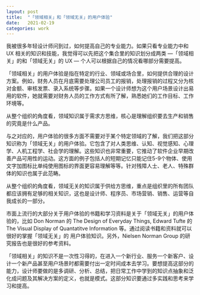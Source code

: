 ```yaml
---
layout: post
title:  "「领域相关」和「领域无关」的用户体验"
date:   2021-02-19
categories: work
---
```


我被很多年轻设计师问到过，如何提高自己的专业能力。如果只看专业能力中和 UX 相关的知识和技能，我觉得可以先把这个集合里的知识划分成两类 —「领域相关」的和「领域无关」的 UX — 个人可以根据自己的情况看哪部分需要提高。

「领域相关」的用户体验是指在特定的行业、领域或场合里，如何提供合理的设计方案。例如，财务人员在月底需要处理公司员工的报销，处理报销的过程又分为核对金额、审核发票、录入系统等步骤。如果一个设计师想为这个用户场景设计出易用的软件，她就需要对财务人员的工作方式有所了解，熟悉她们的工作目标、工作环境等。

从整个组织的角度看，领域知识属于需求方思维，核心是理解组织要去生产和销售的究竟是什么产品。

与之对应的，用户体验的很多方面不需要对于某个特定领域的了解，我们把这部分知识称为「领域无关」的用户体验。它包含了对人类思维、认知、视觉感知、心理学、人机工程学、社会学的理解。这些知识也非常重要，它推动了软件企业早期改善产品可用性的运动。这方面的例子包括人的短期记忆只能记住5-9个物体、使用文字加图标比单纯使用图标的界面更容易理解等等。针对残障人士、老人、特殊群体的知识也属于此范畴。

从整个组织的角度看，领域无关的知识属于供给方思维，重点是组织里的所有团队都应该拥有足够的相关知识，这也是设计师、程序员、市场营销、销售、运营等自我成长的一部分。

市面上流行的大部分关于用户体验的书籍和学习资料是关于「领域无关」的用户体验的，比如 Don Norman 的 The Design of Everyday Things, Edward Tufte 的 The Visual Display of Quantatitve Information 等。通过阅读书籍和资料就可以很好的掌握「领域无关」的 用户体验知识。另外，Nielsen Norman Group 的研究报告也是很好的参考资料。

「领域相关」的知识不是一次性习得的，在进入一个新行业、服务一个新客户、设计一个新产品甚至用户场景时都需要付出一定时间成本去学习。要想提高这部分的能力，设计师要做的是多调研、分析、总结，把日常工作中学到的知识点抽象和泛化成问题及其解决方案的定义，也就是模式。这部分知识要通过多实践和思考来学习和提高。